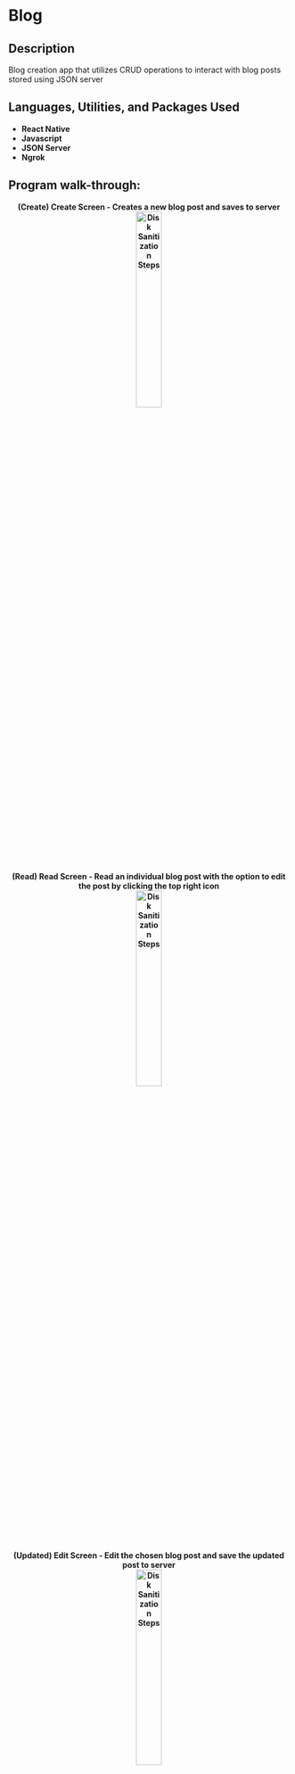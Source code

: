 # Blog
<h2>Description</h2>
Blog creation app that utilizes CRUD operations to interact with blog posts stored using JSON server
<br />


<h2>Languages, Utilities, and Packages Used</h2>

- <b>React Native</b> 
- <b>Javascript<b/>
- JSON Server
- Ngrok


<h2>Program walk-through:</h2>
  
 <p align="center">
(Create) Create Screen - Creates a new blog post and saves to server<br/>
<img src="https://i.imgur.com/1KfLDAm.png" height="30%" width="30%" alt="Disk Sanitization Steps"/>

<p align="center">
(Read) Read Screen - Read an individual blog post with the option to edit the post by clicking the top right icon<br/>
<img src="https://i.imgur.com/Hl6qPUZ.png" height="30%" width="30%" alt="Disk Sanitization Steps"/>
  
<p align="center">
(Updated) Edit Screen - Edit the chosen blog post and save the updated post to server <br/>
<img src="https://i.imgur.com/YbbvUWR.png" height="30%" width="30%" alt="Disk Sanitization Steps"/>
    
<p align="center">
(Delete) Blog Home Screen - Displays all saved blog posts with the option to delete an individual post by clicking the trash icon <br/>
<img src="https://i.imgur.com/ZsKeD45.png" height="30%" width="30%" alt="Disk Sanitization Steps"/>

<br />
